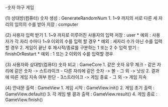 -숫자 야구 게임

(1) 상대방(컴퓨터) 숫자 생성 : GenerateRandomNum
    1. 1~9 까지의 서로 다른 세 자리의 임의의 수를 받아 저장 : computer

(2) 사용자 입력 받기
    1. 1~9 까지로 이루어진 사용자의 입력 저장 : user
        * 예외 : 사용자가 각 자리 수마다 1~9 이외의 수를 입력 할 경우
        * 예외 : 세자리 수가 아닌 수를 입력할 경우
    2. 게임이 끝난 후 재시작/종료를 구분하는 1 또는 2 수 입력 받기 : finishOrRestart
        * 예외 : 1 또는 2 이외의 수를 입력할 경우 

(3) 사용자와 상대방(컴퓨터) 숫자 비교 : GameCore
    1. 같은 숫자 유무 체크 
        - 같은 자리에 같은 숫자 -> 스트라이크
        - 다른 자리에 같은 숫자 -> 볼
        - 그 외 -> 낫싱
    2. 결과에 따른 게임 지속 여부 판단
        - 3스트라이크 -> 게임 종료
        - 그 외 -> 게임 지속

(4) 안내문 출력 : GameView
    1. 게임 시작 : GameView.init()
    2. 게임 초기 출력 : GameView.default()
    3. 각 게임 별 결과 출력 : GameView.result()
    4. 게임 종료 : GameView.finish()
